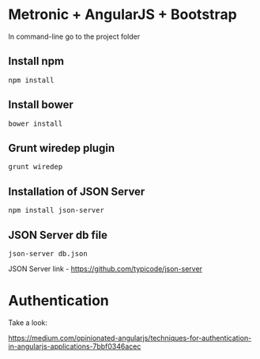 <h1>Metronic + AngularJS + Bootstrap</h1>

<p>In command-line go to the project folder</p>

<h2>Install npm</h2>
<pre>npm install</pre>

<h2>Install bower</h2>
<pre>bower install</pre>

<h2>Grunt wiredep plugin</h2>
<pre>grunt wiredep</pre>

<h2>Installation of JSON Server</h2>

<pre>npm install json-server</pre>

<h2>JSON Server db file</h2>

<pre>json-server db.json</pre>

<p>JSON Server link - <a href="https://github.com/typicode/json-server">https://github.com/typicode/json-server</a></p>

<h1>Authentication</h1>
<p>Take a look:</p>
<a href="https://medium.com/opinionated-angularjs/techniques-for-authentication-in-angularjs-applications-7bbf0346acec">https://medium.com/opinionated-angularjs/techniques-for-authentication-in-angularjs-applications-7bbf0346acec</a>